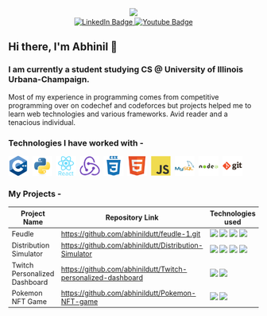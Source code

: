 <div id="header" align="center">
  <img src="https://media.giphy.com/media/qgQUggAC3Pfv687qPC/giphy.gif" width="200"/>
</div>
<div id="badges" align ="center">
  <a href="https://www.linkedin.com/in/abhinil-dutt/">
    <img src="https://img.shields.io/badge/LinkedIn-blue?style=for-the-badge&logo=linkedin&logoColor=white" alt="LinkedIn Badge"/>
  </a>
  <a href="https://www.codechef.com/users/abhinil_dutt">
    <img src="https://img.shields.io/badge/Codechef-orange?style=for-the-badge&logo=codechef&logoColor=white" alt="Youtube Badge"/>
  </a>
</div>

## Hi there, I'm Abhinil 👋

### I am currently a student studying CS @ University of Illinois Urbana-Champaign.

Most of my experience in programming comes from competitive programming over on codechef and codeforces but projects helped me to learn web technologies and various frameworks. Avid reader and a tenacious individual. 

### Technologies I have worked with -

<div>
  <img src="https://github.com/devicons/devicon/blob/master/icons/cplusplus/cplusplus-original.svg" title="Cpp" alt="Cpp" width="40" height="40"/>&nbsp;
  <img src="https://github.com/devicons/devicon/blob/master/icons/python/python-original.svg" title="Python" alt="Python" width="40" height="40"/>&nbsp;
  <img src="https://github.com/devicons/devicon/blob/master/icons/react/react-original-wordmark.svg" title="React" alt="React" width="40" height="40"/>&nbsp;
  <img src="https://github.com/devicons/devicon/blob/master/icons/redux/redux-original.svg" title="Redux" alt="Redux " width="40" height="40"/>&nbsp;
  <img src="https://github.com/devicons/devicon/blob/master/icons/css3/css3-plain-wordmark.svg"  title="CSS3" alt="CSS" width="40" height="40"/>&nbsp;
  <img src="https://github.com/devicons/devicon/blob/master/icons/html5/html5-original.svg" title="HTML5" alt="HTML" width="40" height="40"/>&nbsp;
  <img src="https://github.com/devicons/devicon/blob/master/icons/javascript/javascript-original.svg" title="JavaScript" alt="JavaScript" width="40" height="40"/>&nbsp;
  <img src="https://github.com/devicons/devicon/blob/master/icons/mysql/mysql-original-wordmark.svg" title="MySQL"  alt="MySQL" width="40" height="40"/>&nbsp;
  <img src="https://github.com/devicons/devicon/blob/master/icons/nodejs/nodejs-original-wordmark.svg" title="NodeJS" alt="NodeJS" width="40" height="40"/>&nbsp;
  <img src="https://github.com/devicons/devicon/blob/master/icons/git/git-original-wordmark.svg" title="Git" **alt="Git" width="40" height="40"/>
</div>


### My Projects -

| Project Name | Repository Link | Technologies used |
|--------------|-----------------|-------------------|
|Feudle|https://github.com/abhinildutt/feudle-1.git|<img src="https://img.shields.io/static/v1?label=&message=Rust&color=maroon"/> <img src="https://img.shields.io/static/v1?label=&message=Javascript&color=yellow"/> <img src="https://img.shields.io/static/v1?label=&message=HTML&color=orange"/> <img src="https://img.shields.io/static/v1?label=&message=CSS&color=lightblue"/>|
|Distribution Simulator|https://github.com/abhinildutt/Distribution-Simulator|<img src="https://img.shields.io/static/v1?label=&message=Flask&color=green"/> <img src="https://img.shields.io/static/v1?label=&message=Javascript&color=yellow"/> <img src="https://img.shields.io/static/v1?label=&message=HTML&color=orange"/> <img src="https://img.shields.io/static/v1?label=&message=CSS&color=lightblue"/>|
|Twitch Personalized Dashboard|https://github.com/abhinildutt/Twitch-personalized-dashboard|<img src="https://img.shields.io/static/v1?label=&message=React&color=blue"/> <img src="https://img.shields.io/static/v1?label=&message=Javascript&color=yellow"/>|
|Pokemon NFT Game|https://github.com/abhinildutt/Pokemon-NFT-game|<img src="https://img.shields.io/static/v1?label=&message=Solidity&color=violet"/> <img src="https://img.shields.io/static/v1?label=&message=Javascript&color=yellow"/>|

<!--
**abhinildutt/abhinildutt** is a ✨ _special_ ✨ repository because its `README.md` (this file) appears on your GitHub profile.

Here are some ideas to get you started:

- 🔭 I’m currently working on ...
- 🌱 I’m currently learning ...
- 👯 I’m looking to collaborate on ...
- 🤔 I’m looking for help with ...
- 💬 Ask me about ...
- 📫 How to reach me: ...
- 😄 Pronouns: ...
- ⚡ Fun fact: ...
-->
